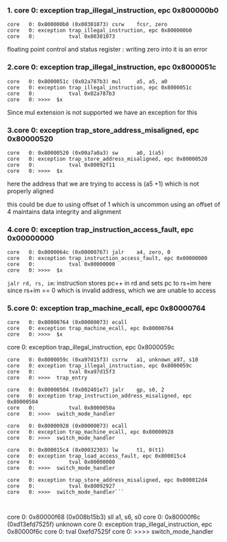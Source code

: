 ### 1. core   0: exception trap_illegal_instruction, epc 0x800000b0
```
core   0: 0x800000b0 (0x00301073) csrw    fcsr, zero
core   0: exception trap_illegal_instruction, epc 0x800000b0
core   0:           tval 0x00301073
```

floating point control and status register
    : writing zero into it is an error 


### 2.core   0: exception trap_illegal_instruction, epc 0x8000051c
```
core   0: 0x8000051c (0x02a787b3) mul     a5, a5, a0
core   0: exception trap_illegal_instruction, epc 0x8000051c
core   0:           tval 0x02a787b3
core   0: >>>>  $x
```

Since mul extension is not supported we have an exception for this



### 3.core   0: exception trap_store_address_misaligned, epc 0x80000520
```
core   0: 0x80000520 (0x00a7a0a3) sw      a0, 1(a5)
core   0: exception trap_store_address_misaligned, epc 0x80000520
core   0:           tval 0x80092f11
core   0: >>>>  $x
```
here the address that we are trying to access is (a5 +1) which is not properly aligned

this could be due to using offset of 1 which is uncommon 
using an offset of 4 maintains data integrity and alignment



### 4.core   0: exception trap_instruction_access_fault, epc 0x00000000
```
core   0: 0x8000064c (0x00000767) jalr    a4, zero, 0
core   0: exception trap_instruction_access_fault, epc 0x00000000
core   0:           tval 0x00000000
core   0: >>>>  $x
```
`jalr rd, rs, im`: instruction stores pc++ in rd and sets pc to rs+im
here since rs+im == 0
which is invalid address, which we are unable to access




### 5.core   0: exception trap_machine_ecall, epc 0x80000764
```
core   0: 0x80000764 (0x00000073) ecall
core   0: exception trap_machine_ecall, epc 0x80000764
core   0: >>>>  $x
```











core   0: exception trap_illegal_instruction, epc 0x8000059c

```
core   0: 0x8000059c (0xa97d15f3) csrrw   a1, unknown_a97, s10
core   0: exception trap_illegal_instruction, epc 0x8000059c
core   0:           tval 0xa97d15f3
core   0: >>>>  trap_entry
```




```
core   0: 0x80000504 (0x002401e7) jalr    gp, s0, 2
core   0: exception trap_instruction_address_misaligned, epc 0x80000504
core   0:           tval 0x8000050a
core   0: >>>>  switch_mode_handler
```



```
core   0: 0x80000928 (0x00000073) ecall
core   0: exception trap_machine_ecall, epc 0x80000928
core   0: >>>>  switch_mode_handler
```


```
core   0: 0x800015c4 (0x00032303) lw      t1, 0(t1)
core   0: exception trap_load_access_fault, epc 0x800015c4
core   0:           tval 0x00000000
core   0: >>>>  switch_mode_handler
```


```core   0: 0x800012d4 (0x000121a3) sw      zero, 3(sp)
core   0: exception trap_store_address_misaligned, epc 0x800012d4
core   0:           tval 0x80092927
core   0: >>>>  switch_mode_handler```



```
core   0: 0x80000f68 (0x008b15b3) sll     a1, s6, s0
core   0: 0x80000f6c (0xd13efd7525f) unknown
core   0: exception trap_illegal_instruction, epc 0x80000f6c
core   0:           tval 0xefd7525f
core   0: >>>>  switch_mode_handler
```